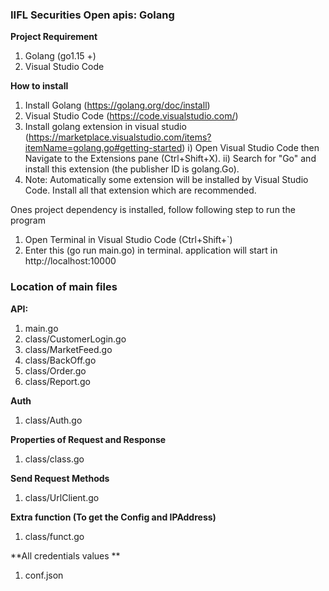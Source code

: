 ### IIFL Securities Open apis: Golang

**Project Requirement**
1. Golang (go1.15 +)
2. Visual Studio Code 

**How to install**

1) Install Golang (https://golang.org/doc/install)
2) Visual Studio Code (https://code.visualstudio.com/)
3) Install golang extension in visual studio (https://marketplace.visualstudio.com/items?itemName=golang.go#getting-started)
	i) Open Visual Studio Code then Navigate to the Extensions pane (Ctrl+Shift+X). 
	ii) Search for "Go" and install this extension (the publisher ID is golang.Go).
4) Note: Automatically some extension will be installed by Visual Studio Code. Install all that extension which are recommended.

Ones project dependency is installed, follow following step to run the program

1) Open Terminal in Visual Studio Code (Ctrl+Shift+`)
2) Enter this (go run main.go) in terminal.
	application will start in http://localhost:10000



### Location of main files

**API:**
1) main.go
2) class/CustomerLogin.go
3) class/MarketFeed.go
4) class/BackOff.go
5) class/Order.go
6) class/Report.go

**Auth**
1) class/Auth.go

**Properties of Request and Response**
1) class/class.go

**Send Request Methods**
1) class/UrlClient.go

**Extra function (To get the Config and IPAddress)**
1) class/funct.go


**All credentials values  **
1) conf.json
